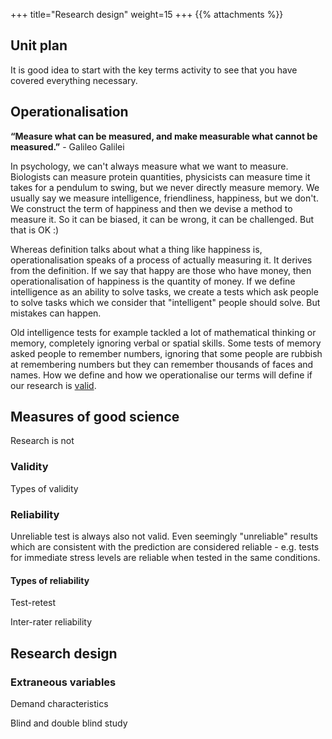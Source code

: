 +++
title="Research design"
weight=15
+++
{{% attachments %}}

## Unit plan
It is good idea to start with the key terms activity to see that you have covered everything necessary. 

## Operationalisation

**“Measure what can be measured, and make measurable what cannot be measured.”** - Galileo Galilei

In psychology, we can't always measure what we want to measure. Biologists can measure protein quantities, physicists can measure time it takes for a pendulum to swing, but we never directly measure memory. We usually say we measure intelligence, friendliness, happiness, but we don't. We construct the term of happiness and then we devise a method to measure it. So it can be biased, it can be wrong, it can be challenged. But that is OK :)

Whereas definition talks about what a thing like happiness is, operationalisation speaks of a process of actually measuring it. It derives from the definition. If we say that happy are those who have money, then operationalisation of happiness is the quantity of money. If we define intelligence as an ability to solve tasks, we create a tests which ask people to solve tasks which we consider that "intelligent" people should solve. But mistakes can happen.

Old intelligence tests for example tackled a lot of mathematical thinking or memory, completely ignoring verbal or spatial skills. Some tests of memory asked people to remember numbers, ignoring that some people are rubbish at remembering numbers but they can remember thousands of faces and names. How we define and how we operationalise our terms will define if our research is [valid](#validity).

## Measures of good science
Research is not 

### Validity
Types of validity


### Reliability
Unreliable test is always also not valid. Even seemingly "unreliable" results which are consistent with the prediction are considered reliable - e.g. tests for immediate stress levels are reliable when tested in the same conditions.

#### Types of reliability
Test-retest

Inter-rater reliability

## Research design


### Extraneous variables
Demand characteristics

Blind and double blind study

